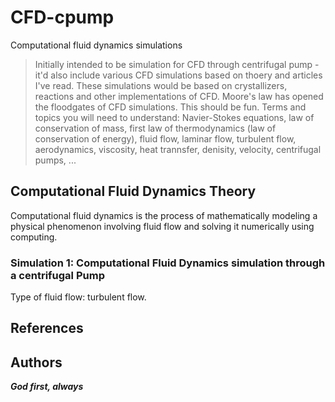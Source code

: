 # CFD-cpump
Computational fluid dynamics simulations
> Initially intended to be simulation for CFD through centrifugal pump - it'd also include various CFD simulations based on thoery and articles I've read. These simulations would be based on crystallizers, reactions and other implementations of CFD. Moore's law has opened the floodgates of CFD simulations. This should be fun.
Terms and topics you will need to understand: Navier-Stokes equations, law of conservation of mass, first law of thermodynamics (law of conservation of energy), fluid flow, laminar flow, turbulent flow, aerodynamics, viscosity, heat trannsfer, denisity, velocity, centrifugal pumps, ...

## Computational Fluid Dynamics Theory
Computational fluid dynamics is the process of mathematically modeling a physical phenomenon involving fluid flow and solving it numerically using computing.

### Simulation 1: Computational Fluid Dynamics simulation through a centrifugal Pump 
Type of fluid flow: turbulent flow. 



## References



## Authors








***God first, always***

